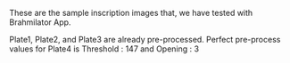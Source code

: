 
These are the sample inscription images that, we have tested with Brahmilator App.

Plate1, Plate2, and Plate3 are already pre-processed.
Perfect pre-process values for Plate4 is Threshold : 147 and Opening : 3
